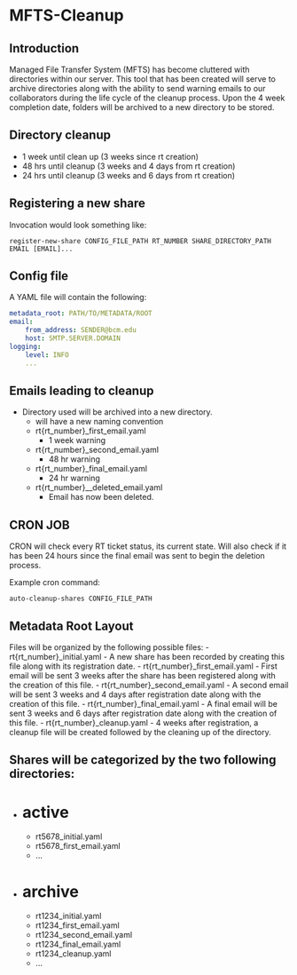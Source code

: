 # MFTS-Cleanup

## Introduction

Managed File Transfer System (MFTS) has become cluttered with directories within our server. 
This tool that has been created will serve to archive directories along with the ability to send warning emails to our collaborators during the life cycle of the cleanup process. Upon the 4 week completion date, folders will be archived to a new directory to be stored. 


## Directory cleanup
- 1 week until clean up (3 weeks since rt creation)
- 48 hrs until cleanup (3 weeks and 4 days from rt creation)
- 24 hrs until cleanup (3 weeks and 6 days from rt creation)


## Registering a new share 

Invocation would look something like:

`register-new-share CONFIG_FILE_PATH RT_NUMBER SHARE_DIRECTORY_PATH EMAIL [EMAIL]...`


## Config file

A YAML file will contain the following:

```yaml
metadata_root: PATH/TO/METADATA/ROOT
email:
    from_address: SENDER@bcm.edu
    host: SMTP.SERVER.DOMAIN
logging:
    level: INFO
    ...
```

## Emails leading to cleanup

- Directory used will be archived into a new directory. 
  - will have a new naming convention
  - rt{rt_number}_first_email.yaml 
      -  1 week warning
  - rt{rt_number}_second_email.yaml 
      -  48 hr warning
  - rt{rt_number}_final_email.yaml
      -  24 hr warning
  - rt{rt_number}__deleted_email.yaml
      -  Email has now been deleted.
  

## CRON JOB
CRON will check every RT ticket status, its current state. Will also check if it has been 24 hours since the final email was sent to begin the deletion process. 

Example cron command:

`auto-cleanup-shares CONFIG_FILE_PATH`

## Metadata Root Layout

Files will be organized by the following possible files:
    - rt{rt_number}_initial.yaml 
        - A new share has been recorded by creating this file along with its registration date.
    - rt{rt_number}_first_email.yaml
        - First email will be sent 3 weeks after the share has been registered along with the creation of this file.
    - rt{rt_number}_second_email.yaml
        - A second email will be sent 3 weeks and 4 days after registration date along with the creation of this file. 
    - rt{rt_number}_final_email.yaml
        - A final email will be sent 3 weeks and 6 days after registration date along with the creation of this file.
    - rt{rt_number}_cleanup.yaml
        - 4 weeks after registration, a cleanup file will be created followed by the cleaning up of the directory.


## Shares will be categorized by the two following directories:

- # active
    - rt5678_initial.yaml 
    - rt5678_first_email.yaml
    - ...
- # archive
    - rt1234_initial.yaml
    - rt1234_first_email.yaml
    - rt1234_second_email.yaml
    - rt1234_final_email.yaml
    - rt1234_cleanup.yaml
    - ...
